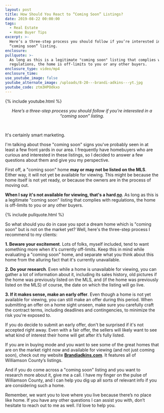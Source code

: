 ```yaml
---
layout: post
title: How Should You React to “Coming Soon” Listings?
date: 2019-08-22 00:00:00
tags:
  - Real Estate
  - Home Buyer Tips
excerpt: >-
  Here’s a three-step process you should follow if you’re interested in a
  “coming soon” listing.
enclosure:
pullquote: >-
  As long as this is a legitimate "coming soon" listing that complies with
  regulations, the home is off-limits to you or any other buyers.
enclosure_type: video/mp4
enclosure_time:
use_youtube_image: false
youtube_alternate_image: /uploads/8-20---brandi-adkins---yt.jpg
youtube_code: ztm3HPOdkxo
---
```


{% include youtube.html %}

<center><em>Here&rsquo;s a three-step process you should follow if you&rsquo;re interested in a &ldquo;coming soon&rdquo; listing.</em></center>

&nbsp;

It's certainly smart marketing.

I'm talking about those "coming soon" signs you've probably seen in at least a few front yards in our area. I frequently have homebuyers who are curious and interested in these listings, so I decided to answer a few questions about them and give you my perspective.

First off, a "coming soon" home **may or may not be listed on the MLS**. Either way, it will not yet be available for viewing. This might be because the home itself is not yet ready, or because the owners are in the process of moving out.

**When I say it's not available for viewing, that's a hard <u><em>no</em></u>**. As long as this is a legitimate "coming soon" listing that complies with regulations, the home is off-limits to you or any other buyers.

{% include pullquote.html %}

So what should you do in case you spot a dream home which is "coming soon" but is not on the market yet? Well, here's the three-step process I recommend to my clients:

**1\. Beware your excitement**. Lots of folks, myself included, tend to want something more when it's currently off-limits. Keep this in mind while evaluating a "coming soon" home, and separate what you think about this home from the alluring fact that it's currently unavailable.

**2\. Do your research**. Even while a home is unavailable for viewing, you can gather a lot of information about it, including its sales history, old pictures if the home was previously listed on the MLS, and (if the home was previously listed on the MLS) of course, the date on which the listing will go live.

**3\. If it makes sense, make an early offer**. Even though a home is not yet available for viewing, you can still make an offer during this period. When submitting an offer on a home sight unseen, make sure you carefully craft the contract terms, including deadlines and contingencies, to minimize the risk you're exposed to.

If you do decide to submit an early offer, don't be surprised if it's not accepted right away. Even with a fair offer, the sellers will likely want to see what kind of interest their home will get after it’s fully listed.

If you are in buying mode and you want to see some of the great homes that are on the market right now and available for viewing (and not just coming soon), check out my website **<u><a target="_blank" href="https://brandiadkins.com/">Brandiadkins.com</a></u>**. It features all of Williamson County’s listings.

And if you do come across a "coming soon" listing and you want to research more about it, give me a call. I have my finger on the pulse of Williamson County, and I can help you dig up all sorts of relevant info if you are considering such a home.&nbsp;

Remember, we want you to love where you live because there’s no place like home. If you have any other questions I can assist you with, don’t hesitate to reach out to me as well. I’d love to help you.
